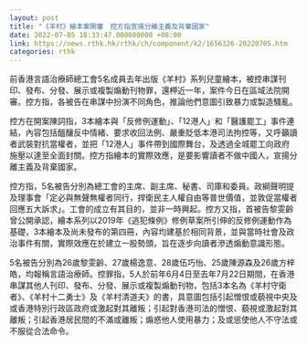 ```yaml
---
layout: post
title: "《羊村》繪本案開審　控方指宣揚分離主義及背棄國家"
date: 2022-07-05 18:33:47.000000000 +08:00
link: https://news.rthk.hk/rthk/ch/component/k2/1656326-20220705.htm
categories: rthk
---
```


前香港言語治療師總工會5名成員去年出版《羊村》系列兒童繪本，被控串謀刊印、發布、分發、展示或複製煽動刊物罪，還柙近一年，案件今日在區域法院開審。控方指，各被告在串謀中扮演不同角色，推論他們意圖引致暴力或製造騷亂。

控方在開案陳詞指，3本繪本與「反修例運動」、「12港人」和「醫護罷工」事件連結，內容包括醞釀反中情緒、要求收回法例、嚴重貶低本港司法拘控等，又呼籲讀者武裝對抗當權者，並把「12港人」事件帶到國際舞台，及透過全城罷工向政府施壓以達至全面封關。控方指繪本的實際效應，是要影響讀者不做中國人，宣揚分離主義及背棄國家。

控方指，5名被告分別為總工會的主席、副主席、秘書、司庫和委員。政綱聲明提及理事會「定必與無聲無權者同行，捍衛民主人權自由等普世價值，並敦促當權者回應五大訴求」。工會的成立有其目的，並非一時興起。控方又指，首被告黎雯齡曾公開承認，繪本系列以2019年《逃犯條例》修例草案所引伸的反修例運動作為基礎，3本繪本及尚未發布的第四冊，內容均建基於相同背景，並與當時社會及政治事件有關，實際效應在於建立一股勢頭，旨在逐步向讀者滲透煽動意識形態。

5名被告分別為26歲黎雯齡、27歲楊逸意、28歲伍巧怡、25歲陳源森及26歲方梓皓，均報稱言語治療師。控罪指，5人於前年6月4日至去年7月22日期間，在香港串謀其他人刊印、發布、分發、展示或複製煽動刊物，包括3本名為《羊村守衛者》、《羊村十二勇士》及《羊村清道夫》的書，具意圖包括引起憎恨或藐視中央及或香港特別行政區政府或激起對其離叛；引起對香港司法的憎恨、藐視或激起對其離叛；引起香港居民間的不滿或離叛；煽惑他人使用暴力；及或慫使他人不守法或不服從合法命令。

